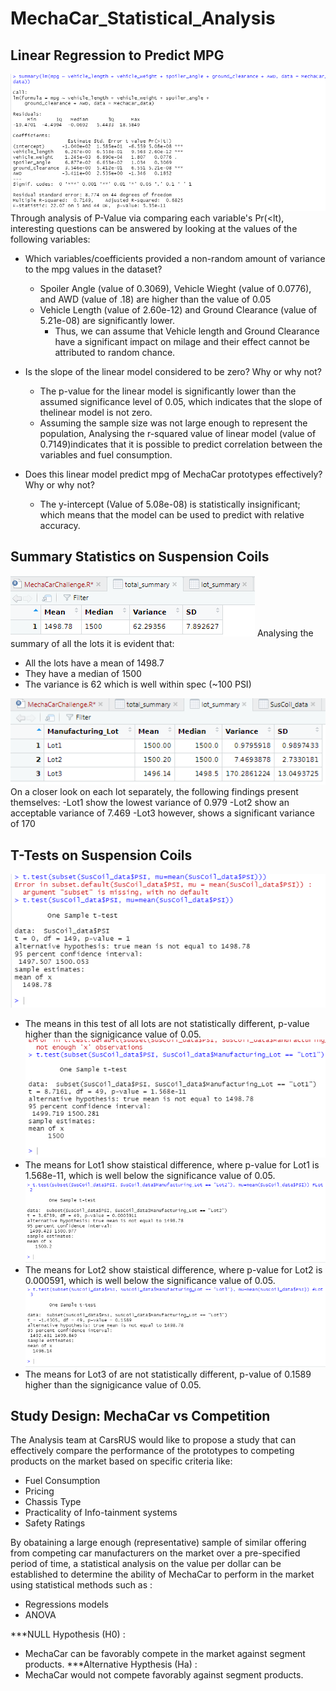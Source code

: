 # MechaCar_Statistical_Analysis

## Linear Regression to Predict MPG


![LmMpg](https://github.com/A-Mossa/MechaCar_Statistical_Analysis/blob/main/Resources/SummaryLmDel1.png)
Through analysis of P-Value via comparing each variable's Pr(<lt), interesting questions can be answered by looking at the values of the following variables:
  - Which variables/coefficients provided a non-random amount of variance to the mpg values in the dataset?
    - Spoiler Angle (value of 0.3069),  Vehicle Wieght (value of 0.0776), and AWD (value of .18) are higher than the value of 0.05
    - Vehicle Length (value of 2.60e-12) and Ground Clearance (value of 5.21e-08) are significantly lower.
        - Thus, we can assume that Vehicle length and Ground Clearance have a significant impact on milage and their effect cannot be attributed to random chance.
  
  
  - Is the slope of the linear model considered to be zero? Why or why not?
    
    - The p-value for the linear model is significantly lower than the assumed significance level of 0.05, which indicates that the slope of thelinear model is not zero.
    - Assuming the sample size was not large enough to represent the population, Analysing the r-squared value of linear model (value of 0.7149)indicates that it is possible to predict correlation between the variables and fuel consumption.
    
  - Does this linear model predict mpg of MechaCar prototypes effectively? Why or why not?
    - The y-intercept (Value of 5.08e-08) is statistically insignificant; which means that the model can be used to predict with relative accuracy.

## Summary Statistics on Suspension Coils

![TtlSummary](https://github.com/A-Mossa/MechaCar_Statistical_Analysis/blob/main/Resources/totalsummary.png)
Analysing the summary of all the lots it is evident that:
  - All the lots have a mean of 1498.7
  - They have a median of 1500
  - The variance is 62 which is well within spec (~100 PSI)

![LotSummary](https://github.com/A-Mossa/MechaCar_Statistical_Analysis/blob/main/Resources/lotsummary.png)
On a closer look on each lot separately, the following findings present themselves:
  -Lot1 show the lowest variance of 0.979
  -Lot2 show an acceptable variance of 7.469
  -Lot3 however, shows a significant variance of 170


## T-Tests on Suspension Coils

![t.tet](https://github.com/A-Mossa/MechaCar_Statistical_Analysis/blob/main/Resources/T.test%20one%20sample.png)
- The means in this test of all lots are not statistically different, p-value higher than the signigicance value of 0.05.
![lot1](https://github.com/A-Mossa/MechaCar_Statistical_Analysis/blob/main/Resources/Lot1%20ttest.png)
- The means for Lot1 show staistical difference, where p-value for Lot1 is 1.568e-11, which is well below the significance value of 0.05.
![lot2](https://github.com/A-Mossa/MechaCar_Statistical_Analysis/blob/main/Resources/Lot2%20ttest.png)
- The means for Lot2 show staistical difference, where p-value for Lot2 is 0.000591, which is well below the significance value of 0.05.
![lot3](https://github.com/A-Mossa/MechaCar_Statistical_Analysis/blob/main/Resources/Lot3%20ttest.png)
- The means for Lot3 of are not statistically different, p-value of 0.1589 higher than the signigicance value of 0.05.


## Study Design: MechaCar vs Competition

The Analysis team at CarsRUS would like to propose a study that can effectively compare the performance of the prototypes to competing products on the market based on specific criteria like:
  - Fuel Consumption
  - Pricing
  - Chassis Type
  - Practicality of Info-tainment systems
  - Safety Ratings

By obataining a large enough (representative) sample of similar offering from competing car manufacturers on the market over a pre-specified period of time, a statistical analysis on the value per dollar can be established to determine the ability of MechaCar to perform in the market using statistical methods such as :
  - Regressions models
  - ANOVA

***NULL Hypothesis (H0) : 
  - MechaCar can be favorably compete in the market against segment products.
***Alternative Hypthesis (Ha) :
  - MechaCar would not compete favorably against segment products.
